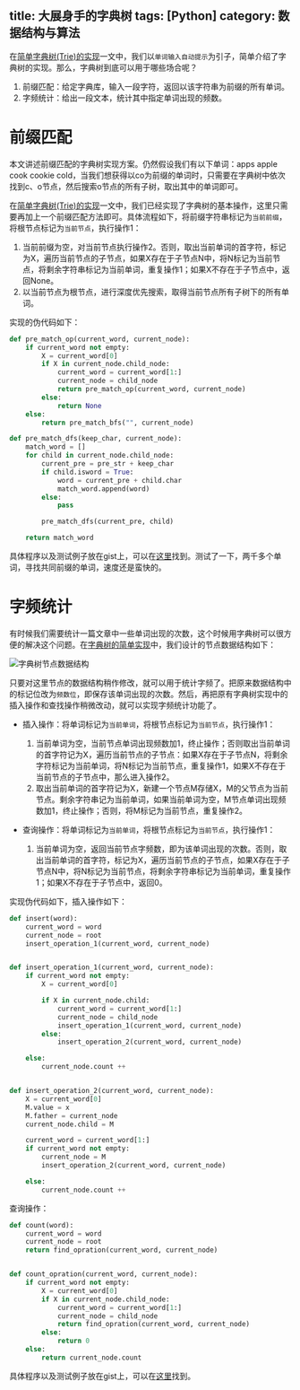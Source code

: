 title: 大展身手的字典树
tags: [Python]
category: 数据结构与算法
---

在[简单字典树(Trie)的实现][1]一文中，我们以`单词输入自动提示`为引子，简单介绍了字典树的实现。那么，字典树到底可以用于哪些场合呢？

1. 前缀匹配：给定字典库，输入一段字符，返回以该字符串为前缀的所有单词。
2. 字频统计：给出一段文本，统计其中指定单词出现的频数。

<!-- more -->

# 前缀匹配
本文讲述前缀匹配的字典树实现方案。仍然假设我们有以下单词：apps apple cook cookie cold，当我们想获得以co为前缀的单词时，只需要在字典树中依次找到c、o节点，然后搜索o节点的所有子树，取出其中的单词即可。

在[简单字典树(Trie)的实现][1]一文中，我们已经实现了字典树的基本操作，这里只需要再加上一个前缀匹配方法即可。具体流程如下，将前缀字符串标记为`当前前缀`，将根节点标记为`当前节点`，执行操作1：

1. 当前前缀为空，对当前节点执行操作2。否则，取出当前单词的首字符，标记为X，遍历当前节点的子节点，如果X存在于子节点N中，将N标记为当前节点，将剩余字符串标记为当前单词，重复操作1；如果X不存在于子节点中，返回None。
2. 以当前节点为根节点，进行深度优先搜索，取得当前节点所有子树下的所有单词。

实现的伪代码如下：

```python
def pre_match_op(current_word, current_node):
    if current_word not empty:
        X = current_word[0]
        if X in current_node.child_node:
            current_word = current_word[1:]
            current_node = child_node
            return pre_match_op(current_word, current_node)
        else:
            return None
    else:
        return pre_match_bfs("", current_node)

def pre_match_dfs(keep_char, current_node):
    match_word = []
    for child in current_node.child_node:
        current_pre = pre_str + keep_char
        if child.isword = True:
            word = current_pre + child.char
            match_word.append(word)
        else:
            pass

        pre_match_dfs(current_pre, child)

    return match_word
```

具体程序以及测试例子放在gist上，可以在[这里][2]找到。测试了一下，两千多个单词，寻找共同前缀的单词，速度还是蛮快的。

# 字频统计

有时候我们需要统计一篇文章中一些单词出现的次数，这个时候用字典树可以很方便的解决这个问题。在[字典树的简单实现][1]中，我们设计的节点数据结构如下：

![字典树节点数据结构][3]

只要对这里节点的数据结构稍作修改，就可以用于统计字频了。把原来数据结构中的标记位改为`频数位`，即保存该单词出现的次数。然后，再把原有字典树实现中的插入操作和查找操作稍微改动，就可以实现字频统计功能了。

* 插入操作：将单词标记为`当前单词`，将根节点标记为`当前节点`，执行操作1：
	1. 当前单词为空，当前节点单词出现频数加1，终止操作；否则取出当前单词的首字符记为X，遍历当前节点的子节点：如果X存在于子节点N，将剩余字符标记为当前单词，将N标记为当前节点，重复操作1，如果X不存在于当前节点的子节点中，那么进入操作2。
	2. 取出当前单词的首字符记为X，新建一个节点M存储X，M的父节点为当前节点。剩余字符串记为当前单词，如果当前单词为空，M节点单词出现频数加1，终止操作；否则，将M标记为当前节点，重复操作2。

* 查询操作：将单词标记为`当前单词`，将根节点标记为`当前节点`，执行操作1：
	1. 当前单词为空，返回当前节点字频数，即为该单词出现的次数。否则，取出当前单词的首字符，标记为X，遍历当前节点的子节点，如果X存在于子节点N中，将N标记为当前节点，将剩余字符串标记为当前单词，重复操作1；如果X不存在于子节点中，返回0。

实现伪代码如下，插入操作如下：

```python
def insert(word):
    current_word = word
    current_node = root
    insert_operation_1(current_word, current_node)


def insert_operation_1(current_word, current_node):
    if current_word not empty:
        X = current_word[0]

        if X in current_node.child:
            current_word = current_word[1:]
            current_node = child_node
            insert_operation_1(current_word, current_node)
        else:
            insert_operation_2(current_word, current_node)

    else:
        current_node.count ++


def insert_operation_2(current_word, current_node):
    X = current_word[0]
    M.value = x
    M.father = current_node
    current_node.child = M

    current_word = current_word[1:]
    if current_word not empty:
        current_node = M
        insert_operation_2(current_word, current_node)

    else:
        current_node.count ++
```

查询操作：

```python
def count(word):
    current_word = word
    current_node = root
    return find_opration(current_word, current_node)


def count_opration(current_word, current_node):
    if current_word not empty:
        X = current_word[0]
        if X in current_node.child_node:
            current_word = current_word[1:]
            current_node = child_node
            return find_opration(current_word, current_node)
        else:
            return 0
    else:
        return current_node.count
```

具体程序以及测试例子放在gist上，可以在[这里][4]找到。


[1]: ../08-04-2014/simple_trie_tree.html
[2]: https://https://gist.github.com/xuelangZF/7addb2810e60a9031d76
[3]: https://slefboot-1251736664.cos.ap-beijing.myqcloud.com/20140812_trie_data_structure.png
[4]: https://gist.github.com/xuelangZF/f8d731a0dbf24d692860

